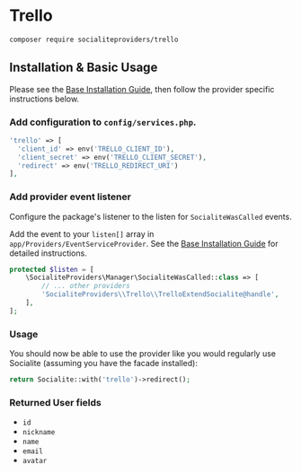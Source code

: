 # Trello

```bash
composer require socialiteproviders/trello
```

## Installation & Basic Usage

Please see the [Base Installation Guide](https://socialiteproviders.com/usage/), then follow the provider specific instructions below.

### Add configuration to `config/services.php`.

```php
'trello' => [    
  'client_id' => env('TRELLO_CLIENT_ID'),  
  'client_secret' => env('TRELLO_CLIENT_SECRET'),  
  'redirect' => env('TRELLO_REDIRECT_URI') 
],
```

### Add provider event listener

Configure the package's listener to the listen for `SocialiteWasCalled` events. 

Add the event to your `listen[]` array  in `app/Providers/EventServiceProvider`. See the [Base Installation Guide](https://socialiteproviders.com/usage/) for detailed instructions.

```php
protected $listen = [
    \SocialiteProviders\Manager\SocialiteWasCalled::class => [
        // ... other providers
        'SocialiteProviders\\Trello\\TrelloExtendSocialite@handle',
    ],
];
```

### Usage

You should now be able to use the provider like you would regularly use Socialite (assuming you have the facade installed):

```php
return Socialite::with('trello')->redirect();
```

### Returned User fields

- ``id``
- ``nickname``
- ``name``
- ``email``
- ``avatar``
